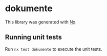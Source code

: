 # dokumente

This library was generated with [Nx](https://nx.dev).

## Running unit tests

Run `nx test dokumente` to execute the unit tests.
